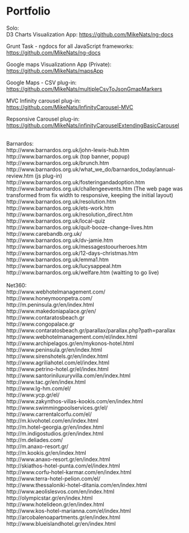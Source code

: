 # Portfolio
Solo: <br/>
D3 Charts Visualization App:
https://github.com/MikeNats/ng-docs <br/>

Grunt Task - ngdocs for all JavaScript frameworks:
https://github.com/MikeNats/ng-docs  <br/>

Google maps Visualizationn App (Private): 
https://github.com/MikeNats/mapsApp <br/>

Google Maps - CSV plug-in: 
https://github.com/MikeNats/multipleCsvToJsonGmapMarkers<br/>

MVC Infinity carousel plug-in:
https://github.com/MikeNats/InfinityCarousel-MVC<br/>

Repsonsive  Carousel plug-in: 
https://github.com/MikeNats/infinityCarouselExtendingBasicCarousel<br/>




  <br/>
Barnardos: <br/>
http://www.barnardos.org.uk/john-lewis-hub.htm <br/>
http://www.barnardos.org.uk (top banner, popup) <br/>
http://www.barnardos.org.uk/brunch.htm <br/>
http://www.barnardos.org.uk/what_we_do/barnardos_today/annual-review.htm (js plug-in) <br/>
http://www.barnardos.org.uk/fosteringandadoption.htm <br/>
http://www.barnardos.org.uk/challengeevents.htm (The web page was transformed from fix width to responsive, keeping the initial layout) <br/>
http://www.barnardos.org.uk/resolution.htm <br/>
http://www.barnardos.org.uk/ets-work.htm <br/>
http://www.barnardos.org.uk/resolution_direct.htm <br/>
http://www.barnardos.org.uk/local-quiz <br/>
http://www.barnardos.org.uk/quit-booze-change-lives.htm <br/>
http://www.carebandb.org.uk/ <br/>
http://www.barnardos.org.uk/dv-jamie.htm <br/>
http://www.barnardos.org.uk/messagestoourheroes.htm <br/>
http://www.barnardos.org.uk/12-days-christmas.htm <br/>
http://www.barnardos.org.uk/emma1.htm <br/>
http://www.barnardos.org.uk/lucysappeal.htm <br/>
http://www.barnardos.org.uk/welfare.htm (waitting to go live)

 <br/>
 <br/>
Net360: <br/>
http://www.webhotelmanagement.com/ <br/>
http://www.honeymoonpetra.com/  <br/>
http://m.peninsula.gr/en/index.html <br/>
http://www.makedoniapalace.gr/en/ <br/>
http://www.contaratosbeach.gr <br/>
http://www.congopalace.gr <br/>
http://www.contaratosbeach.gr/parallax/parallax.php?path=parallax  <br/>
http://www.webhotelmanagement.com/el/index.html <br/>
http://www.archipelagos.gr/en/mykonos-hotel.html <br/>
http://www.peninsula.gr/en/index.html <br/>
http://www.sirenshotels.gr/en/index.html <br/>
http://www.agriliahotel.com/el/index.html <br/>
http://www.petrino-hotel.gr/el/index.html <br/>
http://www.santoriniluxuryvilla.com/en/index.html <br/>
http://www.tac.gr/en/index.html <br/>
http://www.lg-hm.com/el/ <br/>
http://www.ycp.gr/el/ <br/>
http://www.zakynthos-villas-kookis.com/en/index.html <br/>
http://www.swimmingpoolservices.gr/el/ <br/>
http://www.carrentalcorfu.com/el/ <br/>
http://m.kivohotel.com/en/index.html <br/>
http://m.hotel-georgia.gr/en/index.html <br/>
http://m.indigostudios.gr/en/index.html <br/>
http://m.deliades.com/ <br/>
http://m.anaxo-resort.gr/ <br/>
http://m.kookis.gr/en/index.html <br/>
http://www.anaxo-resort.gr/en/index.html <br/>
http://skiathos-hotel-punta.com/el/index.html <br/>
http://www.corfu-hotel-karmar.com/en/index.html <br/>
http://www.terra-hotel-pelion.com/el/ <br/>
http://www.thessaloniki-hotel-ditania.com/en/index.html <br/>
http://www.aeolislesvos.com/en/index.html <br/>
http://olympicstar.gr/en/index.html <br/>
http://www.hotelideon.gr/en/index.html <br/>
http://www.kos-hotel-marianna.com/el/index.html <br/>
http://arcobalenoapartments.gr/en/index.html <br/>
http://www.blueislandhotel.gr/en/index.html <br/>
